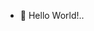- 👋 Hello World!..

<!---
xunil-naibed/xunil-naibed is a ✨ special ✨ repository because its `README.md` (this file) appears on your GitHub profile.
You can click the Preview link to take a look at your changes.
--->
